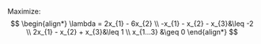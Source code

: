 Maximize:
$$
\begin{align*}
	\lambda = 2x_{1} - 6x_{2} \\
	-x_{1} - x_{2} - x_{3}&\leq -2 \\
	2x_{1} - x_{2} + x_{3}&\leq 1 \\
	x_{1...3} &\geq 0
\end{align*}
$$
